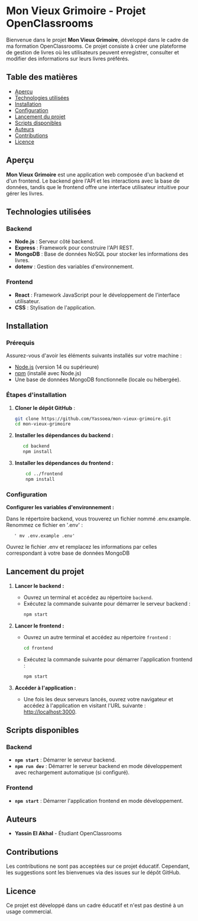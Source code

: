 # Mon Vieux Grimoire - Projet OpenClassrooms

Bienvenue dans le projet **Mon Vieux Grimoire**, développé dans le cadre de ma formation OpenClassrooms. Ce projet consiste à créer une plateforme de gestion de livres où les utilisateurs peuvent enregistrer, consulter et modifier des informations sur leurs livres préférés.

## Table des matières

- [Aperçu](#aperçu)
- [Technologies utilisées](#technologies-utilisées)
- [Installation](#installation)
- [Configuration](#configuration)
- [Lancement du projet](#lancement-du-projet)
- [Scripts disponibles](#scripts-disponibles)
- [Auteurs](#auteurs)
- [Contributions](#contributions)
- [Licence](#licence)

## Aperçu

**Mon Vieux Grimoire** est une application web composée d'un backend et d'un frontend. Le backend gère l'API et les interactions avec la base de données, tandis que le frontend offre une interface utilisateur intuitive pour gérer les livres.

## Technologies utilisées

### Backend
- **Node.js** : Serveur côté backend.
- **Express** : Framework pour construire l'API REST.
- **MongoDB** : Base de données NoSQL pour stocker les informations des livres.
- **dotenv** : Gestion des variables d'environnement.

### Frontend
- **React** : Framework JavaScript pour le développement de l'interface utilisateur.
- **CSS** : Stylisation de l'application.

## Installation

### Prérequis

Assurez-vous d'avoir les éléments suivants installés sur votre machine :

- [Node.js](https://nodejs.org/) (version 14 ou supérieure)
- [npm](https://www.npmjs.com/) (installé avec Node.js)
- Une base de données MongoDB fonctionnelle (locale ou hébergée).

### Étapes d'installation

1. **Cloner le dépôt GitHub** :
   ```bash
   git clone https://github.com/Yassoea/mon-vieux-grimoire.git
   cd mon-vieux-grimoire
2. **Installer les dépendances du backend :**
   ```bash
      cd backend
      npm install

3. **Installer les dépendances du frontend :**
    ```bash
        cd ../frontend
        npm install
### Configuration
**Configurer les variables d'environnement :**

Dans le répertoire backend, vous trouverez un fichier nommé .env.example.
Renommez ce fichier en '.env' :

       ' mv .env.example .env'

Ouvrez le fichier .env et remplacez les informations par celles correspondant à votre base de données MongoDB

## Lancement du projet

1. **Lancer le backend :**
   - Ouvrez un terminal et accédez au répertoire `backend`.
   - Exécutez la commande suivante pour démarrer le serveur backend :
     ```bash
     npm start
     ```

2. **Lancer le frontend :**
   - Ouvrez un autre terminal et accédez au répertoire `frontend` :
     ```bash
     cd frontend
     ```
   - Exécutez la commande suivante pour démarrer l'application frontend :
     ```bash
     npm start
     ```

3. **Accéder à l'application :**
   - Une fois les deux serveurs lancés, ouvrez votre navigateur et accédez à l'application en visitant l'URL suivante :
     [http://localhost:3000](http://localhost:3000).
## Scripts disponibles

### Backend
- **`npm start`** : Démarrer le serveur backend.
- **`npm run dev`** : Démarrer le serveur backend en mode développement avec rechargement automatique (si configuré).

### Frontend
- **`npm start`** : Démarrer l'application frontend en mode développement.

## Auteurs
- **Yassin El Akhal** - Étudiant OpenClassrooms  
  

## Contributions
Les contributions ne sont pas acceptées sur ce projet éducatif. Cependant, les suggestions sont les bienvenues via des issues sur le dépôt GitHub.

## Licence
Ce projet est développé dans un cadre éducatif et n'est pas destiné à un usage commercial.


